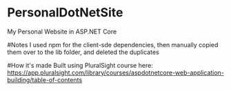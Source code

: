 # PersonalDotNetSite
My Personal Website in ASP.NET Core

#Notes
I used npm for the client-sde dependencies, then manually copied them over to the lib folder, and deleted the duplicates

#How it's made
Built using PluralSight course here:
https://app.pluralsight.com/library/courses/aspdotnetcore-web-application-building/table-of-contents